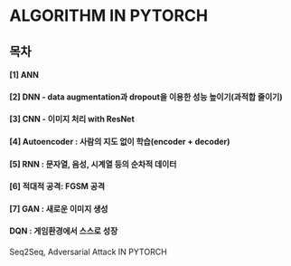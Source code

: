# ALGORITHM IN PYTORCH 
## 목차
#### [1] ANN
#### [2] DNN - data augmentation과 dropout을 이용한 성능 높이기(과적합 줄이기)
#### [3] CNN - 이미지 처리 with ResNet
#### [4] Autoencoder : 사람의 지도 없이 학습(encoder + decoder)
#### [5] RNN : 문자열, 음성, 시계열 등의 순차적 데이터
#### [6] 적대적 공격: FGSM 공격
#### [7] GAN : 새로운 이미지 생성
#### DQN : 게임환경에서 스스로 성장
Seq2Seq, Adversarial Attack IN PYTORCH
